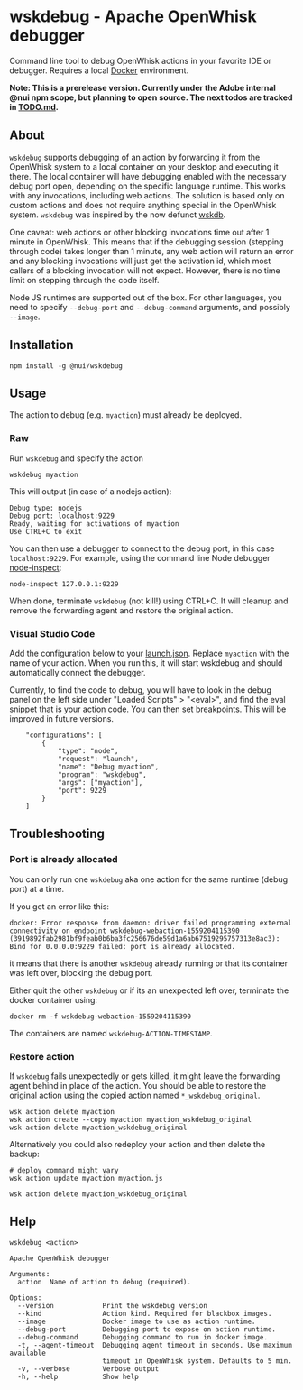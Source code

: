 wskdebug - Apache OpenWhisk debugger
====================================

Command line tool to debug OpenWhisk actions in your favorite IDE or debugger. Requires a local [Docker](https://www.docker.com/products/docker-desktop) environment.

**Note: This is a prerelease version. Currently under the Adobe internal @nui npm scope, but planning to open source. The next todos are tracked in [TODO.md](TODO.md).**

## About

`wskdebug` supports debugging of an action by forwarding it from the OpenWhisk system to a local container on your desktop and executing it there. The local container will have debugging enabled with the necessary debug port open, depending on the specific language runtime. This works with any invocations, including web actions. The solution is based only on custom actions and does not require anything special in the OpenWhisk system. `wskdebug` was inspired by the now defunct [wskdb](https://github.com/apache/incubator-openwhisk-debugger).

One caveat: web actions or other blocking invocations time out after 1 minute in OpenWhisk. This means that if the debugging session (stepping through code) takes longer than 1 minute, any web action will return an error and any blocking invocations will just get the activation id, which most callers of a blocking invocation will not expect. However, there is no time limit on stepping through the code itself.

Node JS runtimes are supported out of the box. For other languages, you need to specify `--debug-port` and `--debug-command` arguments, and possibly `--image`.

## Installation

```
npm install -g @nui/wskdebug
```


## Usage

The action to debug (e.g. `myaction`) must already be deployed.

### Raw
Run `wskdebug` and specify the action

```
wskdebug myaction
```

This will output (in case of a nodejs action):

```
Debug type: nodejs
Debug port: localhost:9229
Ready, waiting for activations of myaction
Use CTRL+C to exit
```

You can then use a debugger to connect to the debug port, in this case `localhost:9229`. For example, using the command line Node debugger [node-inspect](https://github.com/nodejs/node-inspect):

```
node-inspect 127.0.0.1:9229
```

When done, terminate `wskdebug` (not kill!) using CTRL+C. It will cleanup and remove the forwarding agent and restore the original action.

### Visual Studio Code

Add the configuration below to your [launch.json](https://code.visualstudio.com/docs/editor/debugging#_launch-configurations). Replace `myaction` with the name of your action. When you run this, it will start wskdebug and should automatically connect the debugger.

Currently, to find the code to debug, you will have to look in the debug panel on the left side under "Loaded Scripts" &gt; "&lt;eval&gt;", and find the eval snippet that is your action code. You can then set breakpoints. This will be improved in future versions.

```
    "configurations": [
        {
            "type": "node",
            "request": "launch",
            "name": "Debug myaction",
            "program": "wskdebug",
            "args": ["myaction"],
            "port": 9229
        }
    ]
```

## Troubleshooting

### Port is already allocated

You can only run one `wskdebug` aka one action for the same runtime (debug port) at a time.

If you get an error like this:

```
docker: Error response from daemon: driver failed programming external connectivity on endpoint wskdebug-webaction-1559204115390 (3919892fab2981bf9feab0b6ba3fc256676de59d1a6ab67519295757313e8ac3): Bind for 0.0.0.0:9229 failed: port is already allocated.
```

it means that there is another `wskdebug` already running or that its container was left over, blocking the debug port.

Either quit the other `wskdebug` or if its an unexpected left over, terminate the docker container using:

```
docker rm -f wskdebug-webaction-1559204115390
```

The containers are named `wskdebug-ACTION-TIMESTAMP`.

### Restore action

If `wskdebug` fails unexpectedly or gets killed, it might leave the forwarding agent behind in place of the action. You should be able to restore the original action using the copied action named `*_wskdebug_original`.

```
wsk action delete myaction
wsk action create --copy myaction myaction_wskdebug_original
wsk action delete myaction_wskdebug_original
```

Alternatively you could also redeploy your action and then delete the backup:

```
# deploy command might vary
wsk action update myaction myaction.js

wsk action delete myaction_wskdebug_original
```

## Help

```
wskdebug <action>

Apache OpenWhisk debugger

Arguments:
  action  Name of action to debug (required).                           

Options:
  --version            Print the wskdebug version                      
  --kind               Action kind. Required for blackbox images.       
  --image              Docker image to use as action runtime.           
  --debug-port         Debugging port to expose on action runtime.      
  --debug-command      Debugging command to run in docker image.        
  -t, --agent-timeout  Debugging agent timeout in seconds. Use maximum available
                       timeout in OpenWhisk system. Defaults to 5 min.  
  -v, --verbose        Verbose output                                  
  -h, --help           Show help                                       
```